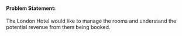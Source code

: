 #### Problem Statement:
The London Hotel would like to manage the rooms and understand the potential 
revenue from them being booked.